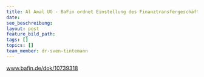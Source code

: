 ```yaml
---
title: Al Amal UG - BaFin ordnet Einstellung des Finanztransfergeschäfts an
date:
seo_beschreibung:
layout: post
feature_bild_path:
tags: []
topics: []
team_member: dr-sven-tintemann
---
```


www.bafin.de/dok/10739318